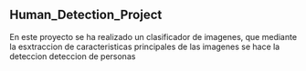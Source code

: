 ## Human_Detection_Project

En este proyecto se ha realizado un clasificador de imagenes, que mediante la esxtraccion de caracteristicas principales de las imagenes se hace la deteccion deteccion de personas
